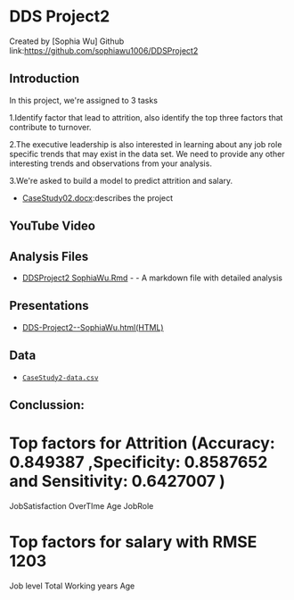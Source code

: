 
# DDS Project2

Created by [Sophia Wu] 
Github link:https://github.com/sophiawu1006/DDSProject2

## Introduction
In this project, we're assigned to 3 tasks

1.Identify factor that lead to attrition, also identify the top three factors that contribute to turnover.

2.The executive leadership is also interested in learning about any job role specific trends that may exist in the data set. We need to provide any other interesting trends and observations from your analysis.

3.We're asked to build a model to predict attrition and salary.

* [CaseStudy02.docx](https://github.com/sophiawu1006/DDSProject2/blob/master/CaseStudy2.docx):describes the project 

## YouTube Video


## Analysis Files

* [DDSProject2 SophiaWu.Rmd](https://github.com/sophiawu1006/DDSProject2/blob/master/DDS%20Project2-%20SophiaWu.Rmd) - - A markdown file with detailed analysis

## Presentations

* [DDS-Project2--SophiaWu.html(HTML)](https://github.com/sophiawu1006/DDSProject2/blob/master/DDS-Project2--SophiaWu.html)

## Data

* [`CaseStudy2-data.csv`](https://github.com/sophiawu1006/DDSProject2/blob/master/CaseStudy2-data.csv)


## Conclussion:  
# Top factors  for Attrition  (Accuracy: 0.849387 ,Specificity: 0.8587652 and Sensitivity: 0.6427007 )
JobSatisfaction
OverTIme
Age
JobRole
# Top factors for salary with RMSE 1203
Job level
Total Working years
Age
